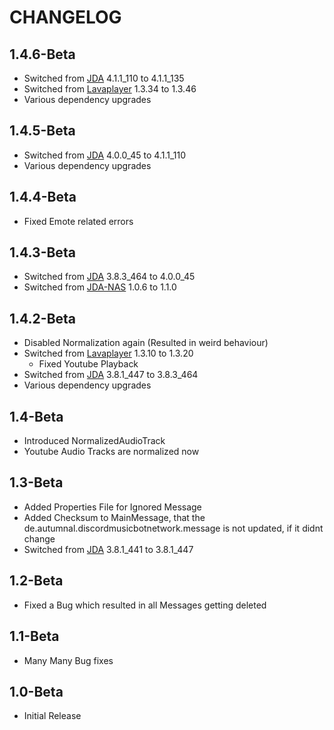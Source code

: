 # CHANGELOG

## 1.4.6-Beta

- Switched from [JDA](https://github.com/DV8FromTheWorld/JDA) 4.1.1_110 to 4.1.1_135
- Switched from [Lavaplayer](https://github.com/sedmelluq/lavaplayer) 1.3.34 to 1.3.46
- Various dependency upgrades

## 1.4.5-Beta

- Switched from [JDA](https://github.com/DV8FromTheWorld/JDA) 4.0.0_45 to 4.1.1_110
- Various dependency upgrades

## 1.4.4-Beta

- Fixed Emote related errors

## 1.4.3-Beta

- Switched from [JDA](https://github.com/DV8FromTheWorld/JDA) 3.8.3_464 to 4.0.0_45
- Switched from [JDA-NAS](https://github.com/sedmelluq/jda-nas) 1.0.6 to 1.1.0

## 1.4.2-Beta

- Disabled Normalization again (Resulted in weird behaviour)
- Switched from [Lavaplayer](https://github.com/sedmelluq/lavaplayer) 1.3.10 to 1.3.20
  - Fixed Youtube Playback
- Switched from [JDA](https://github.com/DV8FromTheWorld/JDA) 3.8.1_447 to 3.8.3_464
- Various dependency upgrades

## 1.4-Beta

- Introduced NormalizedAudioTrack
- Youtube Audio Tracks are normalized now

## 1.3-Beta

- Added Properties File for Ignored Message
- Added Checksum to MainMessage, that the de.autumnal.discordmusicbotnetwork.message is not updated, if it didnt change
- Switched from [JDA](https://github.com/DV8FromTheWorld/JDA) 3.8.1_441 to 3.8.1_447

## 1.2-Beta

- Fixed a Bug which resulted in all Messages getting deleted

## 1.1-Beta

- Many Many Bug fixes

## 1.0-Beta

- Initial Release
